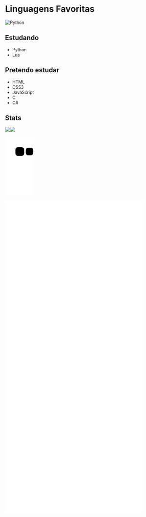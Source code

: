 # Linguagens Favoritas
 ![Python](https://img.shields.io/badge/Python-FFD43B?style=for-the-badge&logo=python&logoColor=darkgreen) 

## Estudando
- Python
- Lua

## Pretendo estudar
- HTML
- CSS3
- JavaScript
- C
- C#

## Stats

<img height="137px" src="https://github-readme-stats.vercel.app/api?username=wantedi&hide_title=true&hide_border=true&show_icons=true&include_all_commits=true&count_private=true&line_height=21&text_color=000&icon_color=000&bg_color=0,ea6161,ffc64d,fffc4d,52fa5a&theme=graywhite" /><img height="137px" src="https://github-readme-stats.vercel.app/api/top-langs/?username=wantedi&hide=html&hide_border=true&hide_title=true&layout=compact&langs_count=6&text_color=000&icon_color=fff&bg_color=0,52fa5a,4dfcff,c64dff&theme=graywhite" />

  ![Snake animation](https://github.com/wantedi/wantedi/blob/output/github-contribution-grid-snake.svg)

![Metrics](https://github.com/wantedi/wantedi/blob/main/github-metrics.svg)
